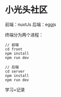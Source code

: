 # 小光头社区

前端：nuxtJs
后端：eggjs

终端分为两个进程：

    // 前端
    cd front
    npm install
    npm run dev
    
    // 后端
    cd server
    npm install
    npm run dev

学习+记录